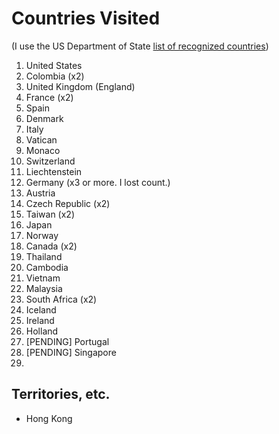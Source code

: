 # Countries Visited

(I use the US Department of State [list of recognized countries](http://www.state.gov/misc/list/index.htm))

1. United States
2. Colombia (x2)
3. United Kingdom (England)
4. France (x2)
5. Spain
6. Denmark
7. Italy
8. Vatican
9. Monaco
10. Switzerland
12. Liechtenstein
13. Germany (x3 or more. I lost count.)
14. Austria 
15. Czech Republic (x2)
16. Taiwan (x2)
17. Japan
18. Norway
19. Canada (x2)
20. Thailand
21. Cambodia
22. Vietnam
23. Malaysia
24. South Africa (x2)
25. Iceland
26. Ireland
27. Holland
28. [PENDING] Portugal
29. [PENDING] Singapore 
30.

## Territories, etc.
* Hong Kong
